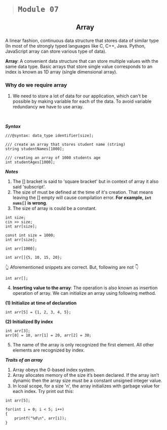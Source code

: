 > # ```Module 07```

## <p align="center"><b>Array</b></p>

A linear fashion, continuous data structure that stores data of similar type (In most of the strongly typed languages like C, C++, Java. Python, JavaScript array can store various type of data).

**Array**: A convenient data structure that can store multiple values with the same data type. Basic arrays that store single value corresponds to an index is known as 1D array (single dimensional array).

### **Why do we require array**

1. We need to store a lot of data for our application, which can't be possible by making variable for each of the data. To avoid variable redundancy we have to use array.

&nbsp;

***Syntax***

```
///@syntax: data_type identifier[size];

/// create an array that stores student name (string)
string studentNames[1000];

/// creating an array of 1000 students age
int studentAges[1000];
```

***Notes***

1. The [] bracket is said to 'square bracket' but in context of array it also said 'subscript'.
2. The size of must be defined at the time of it's creation. That means leaving the [] empty will cause compilation error. **For example, ```int nums[]``` is wrong**.
3. The size of array is could be a constant.

```
int size;
cin >> size;
int arr[size];
```

```
const int size = 1000;
int arr[size];
```

```
int arr[1000];
```

```
int arr[]{5, 10, 15, 20};
```

👆 Aforementioned snippets are correct. But, following are not 👇

```
int arr[];
```

4. **Inserting value to the array**: The operation is also known as insertion operation of array. We can initialize an array using following method.  

**(1) Initialize at time of declaration**

```
int arr[5] = {1, 2, 3, 4, 5};
```

**(2) Initialized By index**

```
int arr[3];
arr[0] = 10, arr[1] = 20, arr[2] = 30;
```

5. The name of the array is only recognized the first element. All other elements are recognized by index.

***Traits of an array***

1. Array obeys the 0-based index system.
2. Array allocates memory of the size it’s been declared. If the array isn’t dynamic then the array size must be a constant unsigned integer value.
3. In lcoal scope, for a size 'n', the array initializes with garbage value for each index. Try print out this:

```
int arr[5];

for(int i = 0; i < 5; i++)
{
    printf("%d\n", arr[i]);
}
```
